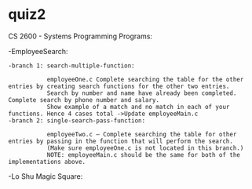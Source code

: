 # quiz2
CS 2600 - Systems Programming
Programs:

  -EmployeeSearch:
  
    -branch 1: search-multiple-function:
    
               employeeOne.c Complete searching the table for the other entries by creating search functions for the other two entries. 
               Search by number and name have already been completed. Complete search by phone number and salary.   
               Show example of a match and no match in each of your functions. Hence 4 cases total ->Update employeeMain.c
    -branch 2: single-search-pass-function:
    
               employeeTwo.c – Complete searching the table for other entries by passing in the function that will perform the search. 
               (Make sure employeeOne.c is not located in this branch.) 
               NOTE: employeeMain.c should be the same for both of the implementations above. 


  -Lo Shu Magic Square:
